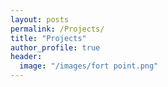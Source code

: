 ```yaml
---
layout: posts
permalink: /Projects/
title: "Projects"
author_profile: true
header:
  image: "/images/fort point.png"
---
```


